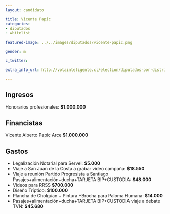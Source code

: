 ```yaml
---
layout: candidato

title: Vicente Papic 
categories:
- diputados
- whitelist

featured-image: ../../images/diputados/vicente-papic.png

gender: m

c_twitter: 

extra_info_url: http://votainteligente.cl/election/diputados-por-distrito-55/vicente-papic-arce

---
```



## Ingresos


Honorarios profesionales: **$1.000.000**


## Financistas


Vicente Alberto Papic Arce **$1.000.000**


## Gastos


- Legalización Notarial para Servel: **$5.000**
- Viaje a San Juan de la Costa a grabar video campaña: **$18.550**
- Viaje a reunión Partido Progresista a Santiago Pasajes+alimentación+ducha+TARJETA BIP+CUSTODIA: **$48.000**
- Videos para RRSS **$700.000**
- Diseño Tríptico: **$100.000**
- Plancha de Cholgúan + Pintura +Brocha para Paloma Humana: **$14.000**
- Pasajes+alimentación+ducha+TARJETA BIP+CUSTODIA viaje a debate TVN: **$45.680**

